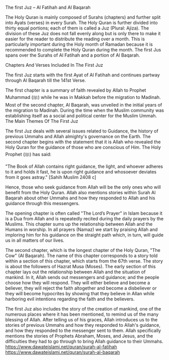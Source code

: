 The first Juz – Al Fatihah and Al Baqarah

The Holy Quran is mainly composed of Surahs (chapters) and further split into Ayats (verses) in every Surah. The Holy Quran is further divided into thirty equal portions; each of them is called a Juz (Plural: Ajiza). The division of these Juz does not fall evenly along but is only there to make it easier for the reader to distribute the reading over a month. This is particularly important during the Holy month of Ramadan because it is recommended to complete the Holy Quran during the month. The first Jus spans over the Surahs of Al Fatihah and a portion of Al Baqarah.

Chapters And Verses Included In The First Juz

The first Juz starts with the first Ayat of Al Fatihah and continues partway through Al Baqarah till the 141st Verse.

The first chapter is a summary of faith revealed by Allah to Prophet Muhammad (ﷺ) while he was in Makkah before the migration to Madinah. Most of the second chapter, Al Baqarah, was unveiled in the initial years of the migration to Madinah. During the time when the Muslim community was establishing itself as a social and political center for the Muslim Ummah. 
The Main Themes Of The First Juz

The first Juz deals with several issues related to Guidance, the history of previous Ummahs and Allah almighty's governance on the Earth. The second chapter begins with the statement that it is Allah who revealed the Holy Quran for the guidance of those who are conscious of Him. The Holy Prophet (ﷺ) has said:

"The Book of Allah contains right guidance, the light, and whoever adheres to it and holds it fast, he is upon right guidance and whosoever deviates from it goes astray." [Sahih Muslim 2408 c]

Hence, those who seek guidance from Allah will be the only ones who will benefit from the Holy Quran. Allah also mentions stories within Surah Al Baqarah about other Ummahs and how they responded to Allah and his guidance through this messengers.

The opening chapter is often called "The Lord’s Prayer" in Islam because it is a Dua from Allah and is repeatedly recited during the daily prayers by the Muslims. This chapter sums up the relationship between Allah and the Humans in worship. In all prayers (Namaz) we start by praising Allah and imploring him for his guidance on the straight path which, in turn, will guide us in all matters of our lives.

The second chapter, which is the longest chapter of the Holy Quran, "The Cow" (Al Baqarah). The name of this chapter corresponds to a story told within a section of this chapter, which starts from the 67th verse. The story is about the followers of Hazrat Musa (Moses). The early section of this chapter lays out the relationship between Allah and the situation of mankind. In it, Allah sends out messengers and guidance; and the people choose how they will respond. They will either believe and become a believer, they will reject the faith altogether and become a disbeliever or they will become hypocrites by showing that they believe in Allan while harboring evil intentions regarding the faith and the believers.

The first Juz also includes the story of the creation of mankind, one of the numerous places where it has been mentioned, to remind us of the many blessing of Allah. After telling us of his graces, Allah introduces us to the stories of previous Ummahs and how they responded to Allah's guidance, and how they responded to the messenger sent to them. Allah specifically mentions the stories of Prophets Abraham, Moses, and Jesus, and the difficulties they had to go through to bring Allah guidance to their Ummahs.
https://www.dawateislami.net/quran/surah-al-fatihah
https://www.dawateislami.net/quran/surah-al-baqarah
